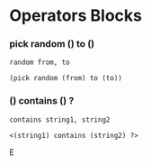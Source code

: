 # Operators Blocks

### pick random () to ()

```goboscript
random from, to
```

```_ {.scratchblocks}
(pick random (from) to (to))
```

### () contains () ?

```goboscript
contains string1, string2
```

```_ {.scratchblocks}
<(string1) contains (string2) ?>
```
E
